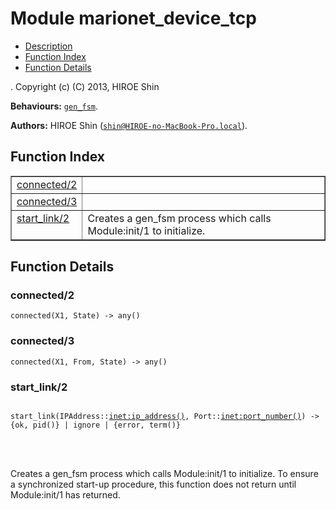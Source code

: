 

# Module marionet_device_tcp #
* [Description](#description)
* [Function Index](#index)
* [Function Details](#functions)


.
Copyright (c) (C) 2013, HIROE Shin

__Behaviours:__ [`gen_fsm`](gen_fsm.md).

__Authors:__ HIROE Shin ([`shin@HIROE-no-MacBook-Pro.local`](mailto:shin@HIROE-no-MacBook-Pro.local)).
<a name="index"></a>

## Function Index ##


<table width="100%" border="1" cellspacing="0" cellpadding="2" summary="function index"><tr><td valign="top"><a href="#connected-2">connected/2</a></td><td></td></tr><tr><td valign="top"><a href="#connected-3">connected/3</a></td><td></td></tr><tr><td valign="top"><a href="#start_link-2">start_link/2</a></td><td>
Creates a gen_fsm process which calls Module:init/1 to
initialize.</td></tr></table>


<a name="functions"></a>

## Function Details ##

<a name="connected-2"></a>

### connected/2 ###

`connected(X1, State) -> any()`


<a name="connected-3"></a>

### connected/3 ###

`connected(X1, From, State) -> any()`


<a name="start_link-2"></a>

### start_link/2 ###


<pre><code>
start_link(IPAddress::<a href="inet.md#type-ip_address">inet:ip_address()</a>, Port::<a href="inet.md#type-port_number">inet:port_number()</a>) -&gt; {ok, pid()} | ignore | {error, term()}
</code></pre>

<br></br>



Creates a gen_fsm process which calls Module:init/1 to
initialize. To ensure a synchronized start-up procedure, this
function does not return until Module:init/1 has returned.
